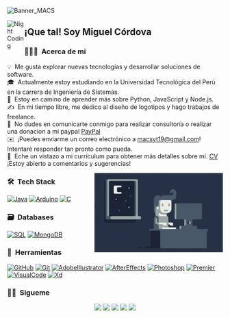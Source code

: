 ![Banner_MACS](https://github.com/MiguelCordova19/poo-interfaces/blob/c946d71757236c2a21cf87011837233692e35773/Estudiante%20de%20Ingenier%C3%ADa%20de%20Sistemas.png)

<img alt="Night Coding" src="./assets/Hand%20Wave.gif" width='40' align="left"/><h2 align="left">¡Que tal! Soy Miguel Córdova</h2>


### 👨🏻‍💻 &nbsp;Acerca de mi

💡 &nbsp;Me gusta explorar nuevas tecnologías y desarrollar soluciones de software.\
🎓 &nbsp;Actualmente estoy estudiando en la Universidad Tecnológica del Perú en la carrera de Ingeniería de Sistemas.\
🌱 &nbsp;Estoy en camino de aprender más sobre Python, JavaScript y Node.js.\
✍️ &nbsp;En mi tiempo libre, me dedico al diseño de logotipos y hago trabajos de freelance.\
💬 &nbsp;No dudes en comunicarte conmigo para realizar consultoría o realizar una donacion a mi paypal [PayPal](https://paypal.me/miguelcordova19?country.x=PE&locale.x=es_XC)\
✉️ &nbsp;¡Puedes enviarme un correo electrónico a macsyt19@gmail.com! Intentaré responder tan pronto como pueda.\
📄 &nbsp;Eche un vistazo a mi currículum para obtener más detalles sobre mí. [CV](https://drive.google.com/file/d/14i3gzlA6mG14rpAkEgRO8YP6vpGNMtW9/view?usp=drive_link) ¡Estoy abierto a comentarios y sugerencias!


<img alt="Night Coding" src="https://raw.githubusercontent.com/AVS1508/AVS1508/master/assets/Night-Coding.gif" align="right"/>

### 🛠 &nbsp;Tech Stack

[![Java](https://skillicons.dev/icons?i=java&theme=light)](https://skillicons.dev)
[![Arduino](https://skillicons.dev/icons?i=arduino)](https://skillicons.dev)
[![C](https://skillicons.dev/icons?i=c)](https://skillicons.dev)

### 🗃 &nbsp;Databases

[![SQL](https://skillicons.dev/icons?i=mysql&theme=light)](https://skillicons.dev)
[![MongoDB](https://skillicons.dev/icons?i=mongodb)](https://skillicons.dev)

### 🧰 &nbsp;Herramientas

[![GitHub](https://skillicons.dev/icons?i=github)](https://skillicons.dev)
[![Git](https://skillicons.dev/icons?i=git)](https://skillicons.dev)
[![AdobeIllustrator](https://skillicons.dev/icons?i=ai)](https://skillicons.dev)
[![AfterEffects](https://skillicons.dev/icons?i=ae)](https://skillicons.dev)
[![Photoshop](https://skillicons.dev/icons?i=ps)](https://skillicons.dev)
[![Premier](https://skillicons.dev/icons?i=pr)](https://skillicons.dev)
[![VisualCode](https://skillicons.dev/icons?i=vscode&theme=light)](https://skillicons.dev)
[![Xd](https://skillicons.dev/icons?i=xd)](https://skillicons.dev)

### 🤝🏻 &nbsp;Sigueme

<p align="center">
<a href="https://www.linkedin.com/in/miguel-%C3%A1ngel-c%C3%B3rdova-santamar%C3%ADa-45a225331/"><img src="https://img.shields.io/badge/MiguelCordova-0077B5?style=for-the-badge&logo=linkedin&logoColor=white"/></a>
<a href="mailto:macsyt19@gmail.com"><img src="https://img.shields.io/badge/MiguelCordova-D14836?style=for-the-badge&logo=gmail&logoColor=white"/></a>
<a href="https://www.facebook.com/MACSGAMER?locale=es_LA"><img src="https://img.shields.io/badge/MiguelCordova-1877F2?style=for-the-badge&logo=facebook&logoColor=white"/></a>
<a href="https://www.youtube.com/@macs19"><img src="https://img.shields.io/badge/Macsgamer19-FF0000?style=for-the-badge&logo=youtube&logoColor=white"/></a>
<a href="https://www.twitch.tv/macsgamer19"><img src="https://img.shields.io/badge/MACSGAMER19-9146FF?style=for-the-badge&logo=twitch&logoColor=white"/></a>
</p>

